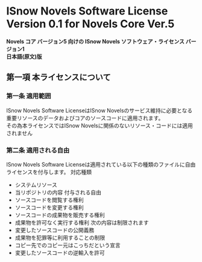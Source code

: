 # ISnow Novels Software License Version 0.1 for Novels Core Ver.5
**Novels コア バージョン5 向けの ISnow Novels ソフトウェア・ライセンス バージョン1<br>
日本語(原文)版**<br>
## 第一項 本ライセンスについて
### 第一条 適用範囲
ISnow Novels Software LicenseはISnow Novelsのサービス維持に必要となる重要リソースのデータおよびコアのソースコードに適用されます。<br>
その為本ライセンスではISnow Novelsに関係のないリソース・コードには適用されません
### 第二条 適用される自由
ISnow Novels Software Licenseは適用されている以下の種類のファイルに自由ライセンスを付与します。
対応種類
- システムリソース
- 当リポジトリの内容
付与される自由
- ソースコードを閲覧する権利
- ソースコードを変更する権利
- ソースコードの成果物を販売する権利
- 成果物を許可なく実行する権利
次の内容は制限されます
- 変更したソースコードの公開義務
- 成果物を犯罪等に利用することの制限
- コピー先でのコピー元はこっちだという宣言
- 変更したソースコードの逆輸入を許可
